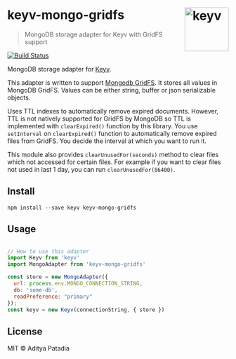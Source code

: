 # keyv-mongo-gridfs [<img width="100" align="right" src="https://rawgit.com/lukechilds/keyv/master/media/logo.svg" alt="keyv">](https://github.com/lukechilds/keyv)

> MongoDB storage adapter for Keyv with GridFS support

[![Build Status](https://travis-ci.org/gumlet/keyv-mongo-gridfs.svg?branch=master)](https://travis-ci.org/gumlet/keyv-mongo-gridfs)

MongoDB storage adapter for [Keyv](https://github.com/lukechilds/keyv).

This adapter is written to support [Mongodb GridFS](https://docs.mongodb.com/manual/core/gridfs/). It stores all values in MongoDB GridFS. Values can be either string, buffer or json serializable objects.

Uses TTL indexes to automatically remove expired documents. However, TTL is not natively supported for GridFS by MongoDB so TTL is implemented with `clearExpired()` function by this library. You use `setInterval` on `clearExpired()` function to automatically remove expired files from GridFS. You decide the interval at which you want to run it.

This module also provides `clearUnusedFor(seconds)` method to clear files which not accessed for certain files. For example if you want to clear files not used in last 1 day, you can run `clearUnusedFor(86400)`.

## Install

```shell
npm install --save keyv keyv-mongo-gridfs
```

## Usage

```js 

// How to use this adapter
import Keyv from 'keyv'
import MongoAdapter from 'keyv-mongo-gridfs'

const store = new MongoAdapter({
  url: process.env.MONGO_CONNECTION_STRING,
  db: 'some-db',
  readPreference: "primary"
});
const keyv = new Keyv(connectionString, { store })

```

## License

MIT © Aditya Patadia
